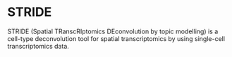 # STRIDE
STRIDE (Spatial TRanscRIptomics DEconvolution by topic modelling) is a cell-type deconvolution tool for spatial transcriptomics by using single-cell transcriptomics data. 

